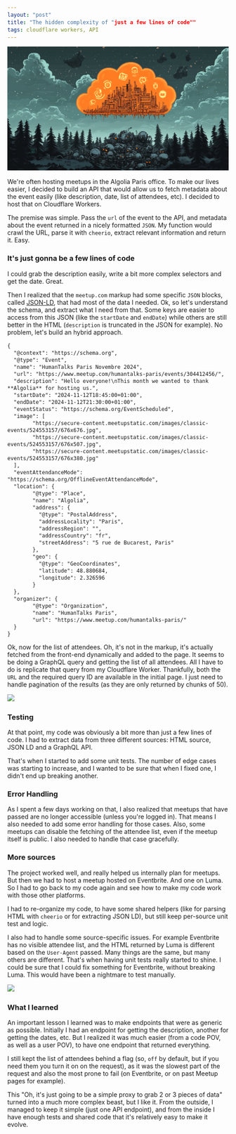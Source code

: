 ```yaml
---
layout: "post"
title: "The hidden complexity of "just a few lines of code""
tags: cloudflare workers, API
---
```


![](app/img/files/2025-01-15-hidden-complexity-just-a-few-lines-of-code/header.png)

We're often hosting meetups in the Algolia Paris office. To make our lives easier, I decided to build an API that would allow us to fetch metadata about the event easily (like description, date, list of attendees, etc). I decided to host that on Cloudflare Workers.

The premise was simple. Pass the `url` of the event to the API, and metadata about the event returned in a nicely formatted `JSON`. My function would crawl the URL, parse it with `cheerio`, extract relevant information and return it. Easy.

### It's just gonna be a few lines of code

I could grab the description easily, write a bit more complex selectors and get the date. Great.

Then I realized that the `meetup.com` markup had some specific `JSON` blocks, called [JSON-LD](https://json-ld.org/), that had most of the data I needed. Ok, so let's understand the schema, and extract what I need from that. Some keys are easier to access from this JSON (like the `startDate` and `endDate`) while others are still better in the HTML (`description` is truncated in the JSON for example). No problem, let's build an hybrid approach.

```
{
  "@context": "https://schema.org",
  "@type": "Event",
  "name": "HumanTalks Paris Novembre 2024",
  "url": "https://www.meetup.com/humantalks-paris/events/304412456/",
  "description": "Hello everyone!\nThis month we wanted to thank **Algolia** for hosting us.",
  "startDate": "2024-11-12T18:45:00+01:00",
  "endDate": "2024-11-12T21:30:00+01:00",
  "eventStatus": "https://schema.org/EventScheduled",
  "image": [
        "https://secure-content.meetupstatic.com/images/classic-events/524553157/676x676.jpg",
        "https://secure-content.meetupstatic.com/images/classic-events/524553157/676x507.jpg",
        "https://secure-content.meetupstatic.com/images/classic-events/524553157/676x380.jpg"
  ],
  "eventAttendanceMode": "https://schema.org/OfflineEventAttendanceMode",
  "location": {
        "@type": "Place",
        "name": "Algolia",
        "address": {
          "@type": "PostalAddress",
          "addressLocality": "Paris",
          "addressRegion": "",
          "addressCountry": "fr",
          "streetAddress": "5 rue de Bucarest, Paris"
        },
        "geo": {
          "@type": "GeoCoordinates",
          "latitude": 48.880684,
          "longitude": 2.326596
        }
  },
  "organizer": {
        "@type": "Organization",
        "name": "HumanTalks Paris",
        "url": "https://www.meetup.com/humantalks-paris/"
  }
}
```

Ok, now for the list of attendees. Oh, it's not in the markup, it's actually fetched from the front-end dynamically and added to the page. It seems to be doing a GraphQL query and getting the list of all attendees. All I have to do is replicate that query from my Cloudflare Worker. Thankfully, both the `URL` and the required query ID are available in the initial page. I just need to handle pagination of the results (as they are only returned by chunks of 50).

![](/img/files/2025-01-15-hidden-complexity-just-a-few-lines-of-code/01-79418f28d6.png)

### Testing

At that point, my code was obviously a bit more than just a few lines of code. I had to extract data from three different sources: HTML source, JSON LD and a GraphQL API.

That's when I started to add some unit tests. The number of edge cases was starting to increase, and I wanted to be sure that when I fixed one, I didn't end up breaking another.

### Error Handling

As I spent a few days working on that, I also realized that meetups that have passed are no longer accessible (unless you're logged in). That means I also needed to add some error handling for those cases. Also, some meetups can disable the fetching of the attendee list, even if the meetup itself is public. I also needed to handle that case gracefully.

### More sources

The project worked well, and really helped us internally plan for meetups. But then we had to host a meetup hosted on Eventbrite. And one on Luma. So I had to go back to my code again and see how to make my code work with those other platforms.

I had to re-organize my code, to have some shared helpers (like for parsing HTML with `cheerio` or for extracting JSON LD), but still keep per-source unit test and logic. 

I also had to handle some source-specific issues. For example Eventbrite has no visible attendee list, and the HTML returned by Luma is different based on the `User-Agent` passed. Many things are the same, but many others are different. That's when having unit tests really started to shine. I could be sure that I could fix something for Eventbrite, without breaking Luma. This would have been a nightmare to test manually.

![](/img/files/2025-01-15-hidden-complexity-just-a-few-lines-of-code/02-844fa93d4a.png)

### What I learned

An important lesson I learned was to make endpoints that were as generic as possible. Initially I had an endpoint for getting the description, another for getting the dates, etc. But I realized it was much easier (from a code POV, as well as a user POV), to have one endpoint that returned everything.

I still kept the list of attendees behind a flag (so, `off` by default, but if you need them you turn it on on the request), as it was the slowest part of the request and also the most prone to fail (on Eventbrite, or on past Meetup pages for example).

This "Oh, it's just going to be a simple proxy to grab 2 or 3 pieces of data" turned into a much more complex beast, but I like it. From the outside, I managed to keep it simple (just one API endpoint), and from the inside I have enough tests and shared code that it's relatively easy to make it evolve.